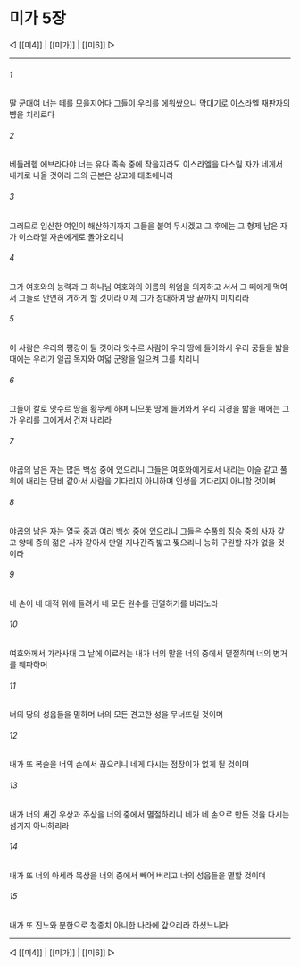 ﻿# 미가 5장

◁ [[미4]] | [[미가]] | [[미6]] ▷
***

###### 1
딸 군대여 너는 떼를 모을지어다 그들이 우리를 에워쌌으니 막대기로 이스라엘 재판자의 뺨을 치리로다

###### 2
베들레헴 에브라다야 너는 유다 족속 중에 작을지라도 이스라엘을 다스릴 자가 네게서 내게로 나올 것이라 그의 근본은 상고에 태초에니라

###### 3
그러므로 임산한 여인이 해산하기까지 그들을 붙여 두시겠고 그 후에는 그 형제 남은 자가 이스라엘 자손에게로 돌아오리니

###### 4
그가 여호와의 능력과 그 하나님 여호와의 이름의 위엄을 의지하고 서서 그 떼에게 먹여서 그들로 안연히 거하게 할 것이라 이제 그가 창대하여 땅 끝까지 미치리라

###### 5
이 사람은 우리의 평강이 될 것이라 앗수르 사람이 우리 땅에 들어와서 우리 궁들을 밟을 때에는 우리가 일곱 목자와 여덟 군왕을 일으켜 그를 치리니

###### 6
그들이 칼로 앗수르 땅을 황무케 하며 니므롯 땅에 들어와서 우리 지경을 밟을 때에는 그가 우리를 그에게서 건져 내리라

###### 7
야곱의 남은 자는 많은 백성 중에 있으리니 그들은 여호와에게로서 내리는 이슬 같고 풀 위에 내리는 단비 같아서 사람을 기다리지 아니하며 인생을 기다리지 아니할 것이며

###### 8
야곱의 남은 자는 열국 중과 여러 백성 중에 있으리니 그들은 수풀의 짐승 중의 사자 같고 양떼 중의 젊은 사자 같아서 만일 지나간즉 밟고 찢으리니 능히 구원할 자가 없을 것이라

###### 9
네 손이 네 대적 위에 들려서 네 모든 원수를 진멸하기를 바라노라

###### 10
여호와께서 가라사대 그 날에 이르러는 내가 너의 말을 너의 중에서 멸절하며 너의 병거를 훼파하며

###### 11
너의 땅의 성읍들을 멸하며 너의 모든 견고한 성을 무너뜨릴 것이며

###### 12
내가 또 복술을 너의 손에서 끊으리니 네게 다시는 점장이가 없게 될 것이며

###### 13
내가 너의 새긴 우상과 주상을 너의 중에서 멸절하리니 네가 네 손으로 만든 것을 다시는 섬기지 아니하리라

###### 14
내가 또 너의 아세라 목상을 너의 중에서 빼어 버리고 너의 성읍들을 멸할 것이며

###### 15
내가 또 진노와 분한으로 청종치 아니한 나라에 갚으리라 하셨느니라

***
◁ [[미4]] | [[미가]] | [[미6]] ▷